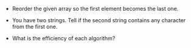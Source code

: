 - Reorder the given array so the first element becomes the last one.
- You have two strings. Tell if the second string contains any character from the first one.

- What is the efficiency of each algorithm?
